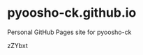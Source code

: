 # pyoosho-ck.github.io
Personal GitHub Pages site for pyoosho-ck

























































zZYbxt
